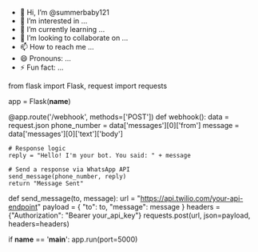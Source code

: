 - 👋 Hi, I’m @summerbaby121
- 👀 I’m interested in ...
- 🌱 I’m currently learning ...
- 💞️ I’m looking to collaborate on ...
- 📫 How to reach me ...
- 😄 Pronouns: ...
- ⚡ Fun fact: ...

<!---
summerbaby121/summerbaby121 is a ✨ special ✨ repository because its `README.md` (this file) appears on your GitHub profile.
You can click the Preview link to take a look at your changes.
--->
from flask import Flask, request
import requests

app = Flask(__name__)

@app.route('/webhook', methods=['POST'])
def webhook():
    data = request.json
    phone_number = data['messages'][0]['from']
    message = data['messages'][0]['text']['body']

    # Response logic
    reply = "Hello! I'm your bot. You said: " + message

    # Send a response via WhatsApp API
    send_message(phone_number, reply)
    return "Message Sent"

def send_message(to, message):
    url = "https://api.twilio.com/your-api-endpoint"
    payload = {
        "to": to,
        "message": message
    }
    headers = {"Authorization": "Bearer your_api_key"}
    requests.post(url, json=payload, headers=headers)

if __name__ == '__main__':
    app.run(port=5000)
    
